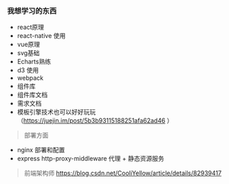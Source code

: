 ### 我想学习的东西

- react原理
- react-native 使用
- vue原理
- svg基础
- Echarts熟练
- d3 使用
- webpack
- 组件库
- 组件库文档
- 需求文档
- 模板引擎技术也可以好好玩玩（https://juejin.im/post/5b3b93115188251afa62ad46 ）

> 部署方面
- nginx 部署和配置
- express http-proxy-middleware 代理 + 静态资源服务


> 前端架构师 https://blog.csdn.net/CooliYellow/article/details/82939417
